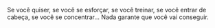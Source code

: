 Se você quiser, se você se esforçar, se você treinar, se você entrar de cabeça, se você se concentrar... Nada garante que você vai conseguir.
